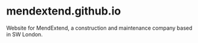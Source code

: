 # mendextend.github.io
Website for MendExtend, a construction and maintenance company based in SW London.

